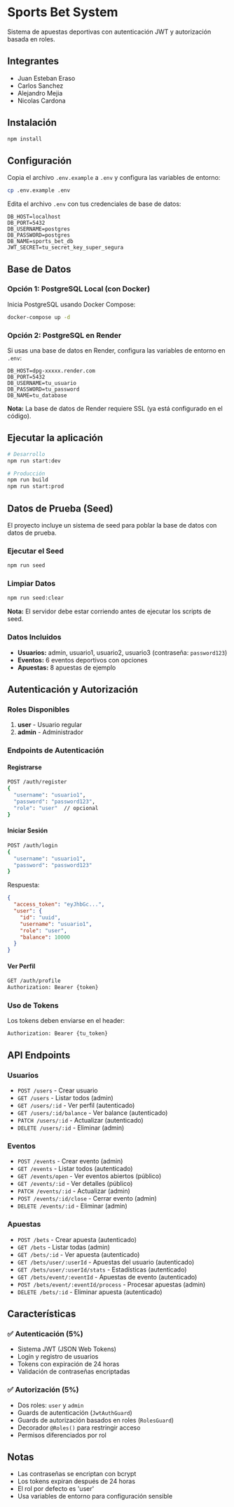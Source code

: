 # Sports Bet System

Sistema de apuestas deportivas con autenticación JWT y autorización basada en roles.


## Integrantes 
- Juan Esteban Eraso
- Carlos Sanchez
- Alejandro Mejia
- Nicolas Cardona

## Instalación

```bash
npm install
```

## Configuración

Copia el archivo `.env.example` a `.env` y configura las variables de entorno:

```bash
cp .env.example .env
```

Edita el archivo `.env` con tus credenciales de base de datos:

```env
DB_HOST=localhost
DB_PORT=5432
DB_USERNAME=postgres
DB_PASSWORD=postgres
DB_NAME=sports_bet_db
JWT_SECRET=tu_secret_key_super_segura
```

## Base de Datos

### Opción 1: PostgreSQL Local (con Docker)

Inicia PostgreSQL usando Docker Compose:

```bash
docker-compose up -d
```

### Opción 2: PostgreSQL en Render

Si usas una base de datos en Render, configura las variables de entorno en `.env`:

```env
DB_HOST=dpg-xxxxx.render.com
DB_PORT=5432
DB_USERNAME=tu_usuario
DB_PASSWORD=tu_password
DB_NAME=tu_database
```

**Nota:** La base de datos de Render requiere SSL (ya está configurado en el código).

## Ejecutar la aplicación

```bash
# Desarrollo
npm run start:dev

# Producción
npm run build
npm run start:prod
```

## Datos de Prueba (Seed)

El proyecto incluye un sistema de seed para poblar la base de datos con datos de prueba.

### Ejecutar el Seed

```bash
npm run seed
```

### Limpiar Datos

```bash
npm run seed:clear
```

**Nota:** El servidor debe estar corriendo antes de ejecutar los scripts de seed.

### Datos Incluidos

- **Usuarios:** admin, usuario1, usuario2, usuario3 (contraseña: `password123`)
- **Eventos:** 6 eventos deportivos con opciones
- **Apuestas:** 8 apuestas de ejemplo

## Autenticación y Autorización

### Roles Disponibles

1. **user** - Usuario regular
2. **admin** - Administrador

### Endpoints de Autenticación

#### Registrarse
```bash
POST /auth/register
{
  "username": "usuario1",
  "password": "password123",
  "role": "user"  // opcional
}
```

#### Iniciar Sesión
```bash
POST /auth/login
{
  "username": "usuario1",
  "password": "password123"
}
```

Respuesta:
```json
{
  "access_token": "eyJhbGc...",
  "user": {
    "id": "uuid",
    "username": "usuario1",
    "role": "user",
    "balance": 10000
  }
}
```

#### Ver Perfil
```bash
GET /auth/profile
Authorization: Bearer {token}
```

### Uso de Tokens

Los tokens deben enviarse en el header:

```
Authorization: Bearer {tu_token}
```

## API Endpoints

### Usuarios

- `POST /users` - Crear usuario
- `GET /users` - Listar todos (admin)
- `GET /users/:id` - Ver perfil (autenticado)
- `GET /users/:id/balance` - Ver balance (autenticado)
- `PATCH /users/:id` - Actualizar (autenticado)
- `DELETE /users/:id` - Eliminar (admin)

### Eventos

- `POST /events` - Crear evento (admin)
- `GET /events` - Listar todos (autenticado)
- `GET /events/open` - Ver eventos abiertos (público)
- `GET /events/:id` - Ver detalles (público)
- `PATCH /events/:id` - Actualizar (admin)
- `POST /events/:id/close` - Cerrar evento (admin)
- `DELETE /events/:id` - Eliminar (admin)

### Apuestas

- `POST /bets` - Crear apuesta (autenticado)
- `GET /bets` - Listar todas (admin)
- `GET /bets/:id` - Ver apuesta (autenticado)
- `GET /bets/user/:userId` - Apuestas del usuario (autenticado)
- `GET /bets/user/:userId/stats` - Estadísticas (autenticado)
- `GET /bets/event/:eventId` - Apuestas de evento (autenticado)
- `POST /bets/event/:eventId/process` - Procesar apuestas (admin)
- `DELETE /bets/:id` - Eliminar apuesta (autenticado)

## Características

### ✅ Autenticación (5%)
- Sistema JWT (JSON Web Tokens)
- Login y registro de usuarios
- Tokens con expiración de 24 horas
- Validación de contraseñas encriptadas

### ✅ Autorización (5%)
- Dos roles: `user` y `admin`
- Guards de autenticación (`JwtAuthGuard`)
- Guards de autorización basados en roles (`RolesGuard`)
- Decorador `@Roles()` para restringir acceso
- Permisos diferenciados por rol

## Notas

- Las contraseñas se encriptan con bcrypt
- Los tokens expiran después de 24 horas
- El rol por defecto es 'user'
- Usa variables de entorno para configuración sensible
